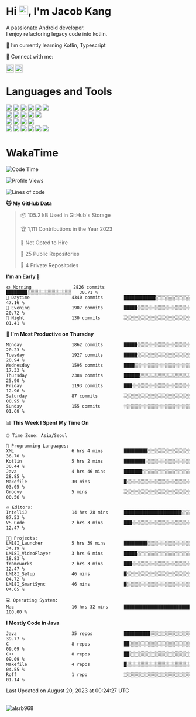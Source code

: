 # Hi <img src="https://media.giphy.com/media/hvRJCLFzcasrR4ia7z/giphy.gif" width="25px">, I'm Jacob Kang
A passionate Android developer.
</br>
I enjoy refactoring legacy code into kotlin.

🌱 I’m currently learning Kotlin, Typescript

🤝 Connect with me:

<a href="https://www.linkedin.com/in/minkyu-kang-b7477b1b2/"><img align="left" src="https://raw.githubusercontent.com/yushi1007/yushi1007/main/images/linkedin.svg" alt="Minkyu Kang | LinkedIn" width="21px"/></a>
<a href="https://www.instagram.com/_jacob_kang/"><img align="left" src="https://raw.githubusercontent.com/yushi1007/yushi1007/main/images/instagram.svg" alt="Jacob Kang | Instagram" width="21px"/></a>

</br>

# Languages and Tools

<div align="left">
<img src="https://img.shields.io/badge/java-007396?logo=java&logoColor=white"/>
<img src="https://img.shields.io/badge/kotlin-7F52FF?logo=kotlin&logoColor=white"/>
<img src="https://img.shields.io/badge/python-3776AB?logo=python&logoColor=white"/>
<img src="https://img.shields.io/badge/bash shell-4EAA25?logo=gnubash&logoColor=white"/>
<img src="https://img.shields.io/badge/c-A8B9CC?logo=c&logoColor=white"/>
<img src="https://img.shields.io/badge/c++-00599C?logo=c%2b%2b&logoColor=white"/>
</div>
<div align="left">
<img src="https://img.shields.io/badge/git-F05032?logo=git&logoColor=white"/>
<img src="https://img.shields.io/badge/github-181717?logo=github&logoColor=white"/>
<img src="https://img.shields.io/badge/mysql-4479A1?logo=mysql&logoColor=white"/>
<img src="https://img.shields.io/badge/sqlite-003B57?logo=sqlite&logoColor=white"/>
<img src="https://img.shields.io/badge/amazon AWS-232F3E?logo=amazonaws&logoColor=white"/>
</div>
<div align="left">
<img src="https://img.shields.io/badge/android-3DDC84?logo=android&logoColor=white"/>
<img src="https://img.shields.io/badge/linux-FCC624?logo=linux&logoColor=white"/>
<img src="https://img.shields.io/badge/flask-000000?logo=flask&logoColor=white"/>
<img src="https://img.shields.io/badge/arduino-00979D?logo=arduino&logoColor=white"/>
</div>
<div align="left">
<img src="https://img.shields.io/badge/slack-4A154B?logo=slack&logoColor=white"/>
<img src="https://img.shields.io/badge/notion-000000?logo=notion&logoColor=white"/>
<img src="https://img.shields.io/badge/jira-0052CC?logo=jira&logoColor=white"/>
<img src="https://img.shields.io/badge/postman-FF6C37?logo=postman&logoColor=white"/>
<img src="https://img.shields.io/badge/intellij-000000?logo=intellijidea&logoColor=white"/>
<img src="https://img.shields.io/badge/pycharm-000000?logo=pycharm&logoColor=white"/>
</div>

# WakaTime

<!--START_SECTION:waka-->
![Code Time](http://img.shields.io/badge/Code%20Time-2%2C891%20hrs%2043%20mins-blue)

![Profile Views](http://img.shields.io/badge/Profile%20Views-0-blue)

![Lines of code](https://img.shields.io/badge/From%20Hello%20World%20I%27ve%20Written-5.1%20million%20lines%20of%20code-blue)

**🐱 My GitHub Data** 

> 📦 105.2 kB Used in GitHub's Storage 
 > 
> 🏆 1,111 Contributions in the Year 2023
 > 
> 🚫 Not Opted to Hire
 > 
> 📜 25 Public Repositories 
 > 
> 🔑 4 Private Repositories 
 > 
**I'm an Early 🐤** 

```text
🌞 Morning                2826 commits        ████████░░░░░░░░░░░░░░░░░   30.71 % 
🌆 Daytime                4340 commits        ████████████░░░░░░░░░░░░░   47.16 % 
🌃 Evening                1907 commits        █████░░░░░░░░░░░░░░░░░░░░   20.72 % 
🌙 Night                  130 commits         ░░░░░░░░░░░░░░░░░░░░░░░░░   01.41 % 
```
📅 **I'm Most Productive on Thursday** 

```text
Monday                   1862 commits        █████░░░░░░░░░░░░░░░░░░░░   20.23 % 
Tuesday                  1927 commits        █████░░░░░░░░░░░░░░░░░░░░   20.94 % 
Wednesday                1595 commits        ████░░░░░░░░░░░░░░░░░░░░░   17.33 % 
Thursday                 2384 commits        ██████░░░░░░░░░░░░░░░░░░░   25.90 % 
Friday                   1193 commits        ███░░░░░░░░░░░░░░░░░░░░░░   12.96 % 
Saturday                 87 commits          ░░░░░░░░░░░░░░░░░░░░░░░░░   00.95 % 
Sunday                   155 commits         ░░░░░░░░░░░░░░░░░░░░░░░░░   01.68 % 
```


📊 **This Week I Spent My Time On** 

```text
🕑︎ Time Zone: Asia/Seoul

💬 Programming Languages: 
XML                      6 hrs 4 mins        █████████░░░░░░░░░░░░░░░░   36.70 % 
Kotlin                   5 hrs 2 mins        ████████░░░░░░░░░░░░░░░░░   30.44 % 
Java                     4 hrs 46 mins       ███████░░░░░░░░░░░░░░░░░░   28.85 % 
Makefile                 30 mins             █░░░░░░░░░░░░░░░░░░░░░░░░   03.05 % 
Groovy                   5 mins              ░░░░░░░░░░░░░░░░░░░░░░░░░   00.56 % 

🔥 Editors: 
IntelliJ                 14 hrs 28 mins      ██████████████████████░░░   87.53 % 
VS Code                  2 hrs 3 mins        ███░░░░░░░░░░░░░░░░░░░░░░   12.47 % 

🐱‍💻 Projects: 
LM18I_Launcher           5 hrs 39 mins       █████████░░░░░░░░░░░░░░░░   34.19 % 
LM18I_VideoPlayer        3 hrs 6 mins        █████░░░░░░░░░░░░░░░░░░░░   18.83 % 
frameworks               2 hrs 3 mins        ███░░░░░░░░░░░░░░░░░░░░░░   12.47 % 
LM18I_Setup              46 mins             █░░░░░░░░░░░░░░░░░░░░░░░░   04.72 % 
LM18I_SmartSync          46 mins             █░░░░░░░░░░░░░░░░░░░░░░░░   04.65 % 

💻 Operating System: 
Mac                      16 hrs 32 mins      █████████████████████████   100.00 % 
```

**I Mostly Code in Java** 

```text
Java                     35 repos            ██████████░░░░░░░░░░░░░░░   39.77 % 
C                        8 repos             ██░░░░░░░░░░░░░░░░░░░░░░░   09.09 % 
C++                      8 repos             ██░░░░░░░░░░░░░░░░░░░░░░░   09.09 % 
Makefile                 4 repos             █░░░░░░░░░░░░░░░░░░░░░░░░   04.55 % 
Roff                     1 repo              ░░░░░░░░░░░░░░░░░░░░░░░░░   01.14 % 
```




 Last Updated on August 20, 2023 at 00:24:27 UTC
<!--END_SECTION:waka-->

</br>

<div align="left">
<img align="left" src="https://github-readme-stats.vercel.app/api/top-langs?username=alsrb968&show_icons=true&locale=en&layout=compact&theme=dark" alt="alsrb968" />
</div>
